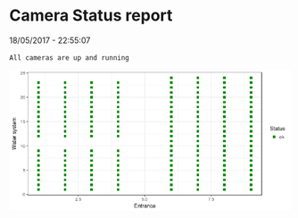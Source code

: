 Camera Status report
================
18/05/2017 - 22:55:07

    All cameras are up and running

![](camreport_files/figure-markdown_github/unnamed-chunk-2-1.png)
